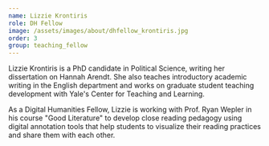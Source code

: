 ```yaml
---
name: Lizzie Krontiris
role: DH Fellow
image: /assets/images/about/dhfellow_krontiris.jpg
order: 3
group: teaching_fellow
---
```

Lizzie Krontiris is a PhD candidate in Political Science, writing her dissertation on Hannah Arendt. She also teaches introductory academic writing in the English department and works on graduate student teaching development with Yale's Center for Teaching and Learning.

As a Digital Humanities Fellow, Lizzie is working with Prof. Ryan Wepler in his course "Good Literature" to develop close reading pedagogy using digital annotation tools that help students to visualize their reading practices and share them with each other.